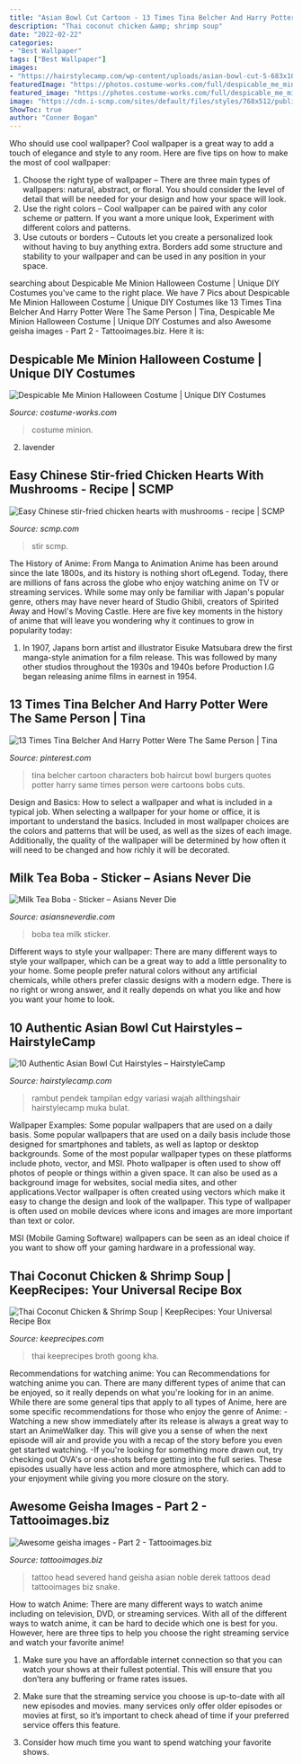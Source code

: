 ```yaml
---
title: "Asian Bowl Cut Cartoon - 13 Times Tina Belcher And Harry Potter Were The Same Person"
description: "Thai coconut chicken &amp; shrimp soup"
date: "2022-02-22"
categories:
- "Best Wallpaper"
tags: ["Best Wallpaper"]
images:
- "https://hairstylecamp.com/wp-content/uploads/asian-bowl-cut-5-683x1024.jpg"
featuredImage: "https://photos.costume-works.com/full/despicable_me_minion12.jpg"
featured_image: "https://photos.costume-works.com/full/despicable_me_minion12.jpg"
image: "https://cdn.i-scmp.com/sites/default/files/styles/768x512/public/d8/images/2019/09/16/scmp_04oct17_fe_food25.jpg?itok=KkMhfHWG"
ShowToc: true
author: "Conner Bogan"
---
```



Who should use cool wallpaper?
Cool wallpaper is a great way to add a touch of elegance and style to any room. Here are five tips on how to make the most of cool wallpaper: 
1) Choose the right type of wallpaper – There are three main types of wallpapers: natural, abstract, or floral. You should consider the level of detail that will be needed for your design and how your space will look. 
2) Use the right colors – Cool wallpaper can be paired with any color scheme or pattern. If you want a more unique look, Experiment with different colors and patterns. 
3) Use cutouts or borders – Cutouts let you create a personalized look without having to buy anything extra. Borders add some structure and stability to your wallpaper and can be used in any position in your space.

	

		
searching about Despicable Me Minion Halloween Costume | Unique DIY Costumes you've came to the right place. We have 7 Pics about Despicable Me Minion Halloween Costume | Unique DIY Costumes like 13 Times Tina Belcher And Harry Potter Were The Same Person | Tina, Despicable Me Minion Halloween Costume | Unique DIY Costumes and also Awesome geisha images - Part 2 - Tattooimages.biz. Here it is:
		
    
## Despicable Me Minion Halloween Costume | Unique DIY Costumes

<img loading=lazy src="https://photos.costume-works.com/full/despicable_me_minion12.jpg" onerror="this.onerror=null;this.src='https://tse3.mm.bing.net/th?id=OIP.grzF9cuv8J0T2SZXBMmPFAHaLM&amp;pid=15.1';" alt="Despicable Me Minion Halloween Costume | Unique DIY Costumes">

_Source: costume-works.com_

>costume minion. 

	

2. lavender 

    
## Easy Chinese Stir-fried Chicken Hearts With Mushrooms - Recipe | SCMP

<img loading=lazy src="https://cdn.i-scmp.com/sites/default/files/styles/768x512/public/d8/images/2019/09/16/scmp_04oct17_fe_food25.jpg?itok=KkMhfHWG" onerror="this.onerror=null;this.src='https://tse3.mm.bing.net/th?id=OIP._5DPS0vjmWdgP2IIq4WpVwHaE8&amp;pid=15.1';" alt="Easy Chinese stir-fried chicken hearts with mushrooms - recipe | SCMP">

_Source: scmp.com_

>stir scmp. 

	

The History of Anime: From Manga to Animation
Anime has been around since the late 1800s, and its history is nothing short ofLegend. Today, there are millions of fans across the globe who enjoy watching anime on TV or streaming services. While some may only be familiar with Japan's popular genre, others may have never heard of Studio Ghibli, creators of Spirited Away and Howl's Moving Castle. Here are five key moments in the history of anime that will leave you wondering why it continues to grow in popularity today:
1) In 1907, Japans born artist and illustrator Eisuke Matsubara drew the first manga-style animation for a film release. This was followed by many other studios throughout the 1930s and 1940s before Production I.G began releasing anime films in earnest in 1954.

    
## 13 Times Tina Belcher And Harry Potter Were The Same Person | Tina

<img loading=lazy src="https://i.pinimg.com/736x/9e/f3/8a/9ef38af83ed03ed9123bba4f33ca5594--tina-belcher-quotes-having-a-crush.jpg" onerror="this.onerror=null;this.src='https://tse1.mm.bing.net/th?id=OIP.rSo_PoNyFhOCHVp2xbhxIgAAAA&amp;pid=15.1';" alt="13 Times Tina Belcher And Harry Potter Were The Same Person | Tina">

_Source: pinterest.com_

>tina belcher cartoon characters bob haircut bowl burgers quotes potter harry same times person were cartoons bobs cuts. 

	

Design and Basics: How to select a wallpaper and what is included in a typical job.
When selecting a wallpaper for your home or office, it is important to understand the basics. Included in most wallpaper choices are the colors and patterns that will be used, as well as the sizes of each image. Additionally, the quality of the wallpaper will be determined by how often it will need to be changed and how richly it will be decorated.

    
## Milk Tea Boba - Sticker – Asians Never Die

<img loading=lazy src="https://cdn.shopify.com/s/files/1/0108/8808/5563/products/Milk_Tea_Boba_1200x1200.png?v=1546222257" onerror="this.onerror=null;this.src='https://tse3.mm.bing.net/th?id=OIP.bs-YqUcbIVUjx5HXnbiRfAAAAA&amp;pid=15.1';" alt="Milk Tea Boba - Sticker – Asians Never Die">

_Source: asiansneverdie.com_

>boba tea milk sticker. 

	

Different ways to style your wallpaper:
There are many different ways to style your wallpaper, which can be a great way to add a little personality to your home. Some people prefer natural colors without any artificial chemicals, while others prefer classic designs with a modern edge. There is no right or wrong answer, and it really depends on what you like and how you want your home to look.

    
## 10 Authentic Asian Bowl Cut Hairstyles – HairstyleCamp

<img loading=lazy src="https://hairstylecamp.com/wp-content/uploads/asian-bowl-cut-5-683x1024.jpg" onerror="this.onerror=null;this.src='https://tse3.mm.bing.net/th?id=OIP.rDoX2uTn3AGTYuHfmjLFrAHaLG&amp;pid=15.1';" alt="10 Authentic Asian Bowl Cut Hairstyles – HairstyleCamp">

_Source: hairstylecamp.com_

>rambut pendek tampilan edgy variasi wajah allthingshair hairstylecamp muka bulat. 

	

Wallpaper Examples: Some popular wallpapers that are used on a daily basis.
Some popular wallpapers that are used on a daily basis include those designed for smartphones and tablets, as well as laptop or desktop backgrounds. Some of the most popular wallpaper types on these platforms include photo, vector, and MSI. 
Photo wallpaper is often used to show off photos of people or things within a given space. It can also be used as a background image for websites, social media sites, and other applications.Vector wallpaper is often created using vectors which make it easy to change the design and look of the wallpaper. This type of wallpaper is often used on mobile devices where icons and images are more important than text or color. 

MSI (Mobile Gaming Software) wallpapers can be seen as an ideal choice if you want to show off your gaming hardware in a professional way.

    
## Thai Coconut Chicken &amp; Shrimp Soup | KeepRecipes: Your Universal Recipe Box

<img loading=lazy src="http://keeprecipes.com/sites/keeprecipes/files/304107_1500235079_0.jpg" onerror="this.onerror=null;this.src='https://tse4.mm.bing.net/th?id=OIP.Tk_Fptb_onspe4EHoxoN-QHaLH&amp;pid=15.1';" alt="Thai Coconut Chicken &amp; Shrimp Soup | KeepRecipes: Your Universal Recipe Box">

_Source: keeprecipes.com_

>thai keeprecipes broth goong kha. 

	

Recommendations for watching anime: You can
Recommendations for watching anime you can. There are many different types of anime that can be enjoyed, so it really depends on what you're looking for in an anime. While there are some general tips that apply to all types of Anime, here are some specific recommendations for those who enjoy the genre of Anime: 
-Watching a new show immediately after its release is always a great way to start an AnimeWalker day. This will give you a sense of when the next episode will air and provide you with a recap of the story before you even get started watching. 
-If you're looking for something more drawn out, try checking out OVA's or one-shots before getting into the full series. These episodes usually have less action and more atmosphere, which can add to your enjoyment while giving you more closure on the story.

    
## Awesome Geisha Images - Part 2 - Tattooimages.biz

<img loading=lazy src="http://tattooimages.biz/images/gallery/old_school_asian_style_little_hand_tattoo.jpg" onerror="this.onerror=null;this.src='https://tse1.mm.bing.net/th?id=OIP.PHu2KVjFOKqVH1h5cDx_0QHaJ3&amp;pid=15.1';" alt="Awesome geisha images - Part 2 - Tattooimages.biz">

_Source: tattooimages.biz_

>tattoo head severed hand geisha asian noble derek tattoos dead tattooimages biz snake. 

	

How to watch Anime: There are many different ways to watch anime including on television, DVD, or streaming services.
With all of the different ways to watch anime, it can be hard to decide which one is best for you. However, here are three tips to help you choose the right streaming service and watch your favorite anime!
1. Make sure you have an affordable internet connection so that you can watch your shows at their fullest potential. This will ensure that you don’tera any buffering or frame rates issues.

2. Make sure that the streaming service you choose is up-to-date with all new episodes and movies. many services only offer older episodes or movies at first, so it’s important to check ahead of time if your preferred service offers this feature.

3. Consider how much time you want to spend watching your favorite shows.

